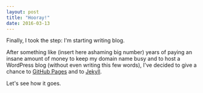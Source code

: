 ```yaml
---
layout: post
title: "Hooray!"
date: 2016-03-13
---
```


Finally, I took the step: I'm starting writing blog. 

After something like (insert here ashaming big number) years of paying an insane amount of money to keep my domain name busy and to host a WordPress blog (without even writing this few words), I've decided to give a chance to [GitHub Pages](http://github.io) and to [Jekyll](http://jekyllrb.com).

Let's see how it goes.